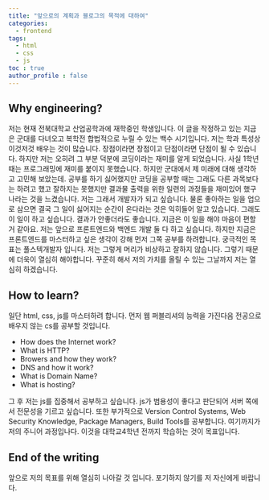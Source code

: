 ```yaml
---
title: "앞으로의 계획과 블로그의 목적에 대하여"
categories:
  - frontend
tags:
  - html
  - css
  - js
toc : true
author_profile : false
---
```


## Why engineering?

저는 현재 전북대학교 산업공학과에 재학중인 학생입니다. 이 글을 작정하고 있는 지금은 군대를 다녀오고 복학전 합법적으로 누릴 수 있는 백수 시기입니다.
저는 학과 특성상 이것저것 배우는 것이 많습니다. 장점이라면 장점이고 단점이라면 단점이 될 수 있습니다. 하지만 저는 오히려 그 부분 덕분에 코딩이라는 재미를 알게 되었습니다.
사실 1학년 때는 프로그래밍에 재미를 붙이지 못했습니다. 하지만 군대에서 제 미래에 대해 생각하고 고민해 보았는데. 공부를 하기 싫어했지만 코딩을 공부할 때는 그래도 다른 과목보다는 하려고 했고 잘하지는 못했지만 결과물 출력을 위한 일련의 과정들을 재미있어 했구나라는 것을 느겼습니다.
저는 그래서 개발자가 되고 싶습니다. 물론 좋아하는 일을 업으로 삼으면 결국 그 일이 싫어지는 순간이 온다라는 것은 익히들어 알고 있습니다. 그래도 이 일이 하고 싶습니다. 결과가 안좋더라도 좋습니다. 지금은 이 일을 해야 마음이 편할 거 같아요.
저는 앞으로 프론트엔드와 백엔드 개발 둘 다 하고 싶습니다. 하지만 지금은 프론트엔드를 마스터하고 싶은 생각이 강해 먼저 그쪽 공부를 하려합니다. 궁극적인 목표는 풀스텍개발자 입니다. 저는 그렇게 머리가 비상하고 잘하지 않습니다. 그렇기 때문에 더욱이 열심히 해야합니다. 꾸준히 해서 저의 가치를 올릴 수 있는 그날까지 저는 열심히 하겠습니다.

## How to learn?

일단 html, css, js를 마스터하려 합니다. 먼저 웹 퍼블리셔의 능력을 가진다음 전공으로 배우지 않는 cs를 공부할 것입니다.

  * How does the Internet work?
  * What is HTTP?
  * Browers and how they work?
  * DNS and how it work?
  * What is Domain Name?
  * What is hosting?

그 후 저는 js를 집중해서 공부하고 싶습니다. js가 범용성이 좋다고 판단되어 서버 쪽에서 전문성을 기르고 싶습니다.
또한 부가적으로 Version Control Systems, Web Security Knowledge, Package Managers, Build Tools를 공부합니다.
여기까지가 저의 주니어 과정입나다. 이것을 대학교4학년 전까지 학습하는 것이 목표입니다.

## End of the writing

앞으로 저의 목표를 위해 열심히 나아갈 것 입니다. 포기하지 않기를 저 자신에게 바랍니다.




